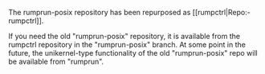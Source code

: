 <!-- RUMPWIKI_NOINDEX -->

The rumprun-posix repository has been repurposed as
[[rumpctrl|Repo:-rumpctrl]].

If you need the old "rumprun-posix" repository, it is available from
the rumpctrl repository in the "rumprun-posix" branch.  At some point in
the future, the unikernel-type functionality of the old "rumprun-posix"
repo will be available from "rumprun".
